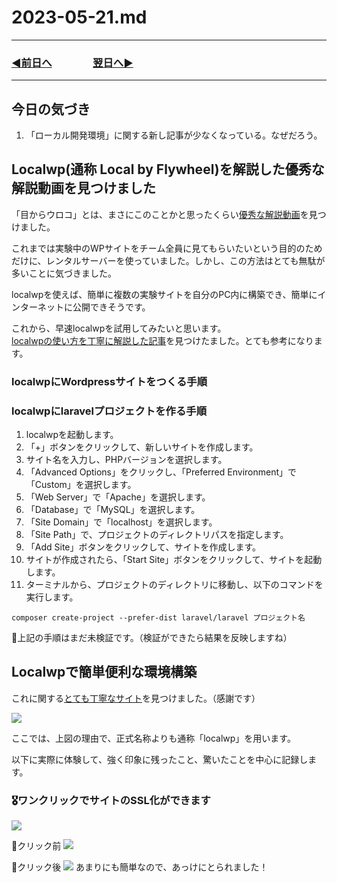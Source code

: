 # 2023-05-21.md
---
### [◀️前日へ](https://github.com/yuasys/chatty-journal/blob/main/2023/05/2023-05-20.md)&emsp;&emsp;&emsp;&emsp;[翌日へ▶️](https://github.com/yuasys/chatty-journal/blob/main/2023/05/2023-05-22.md)
---

## 今日の気づき
1. 「ローカル開発環境」に関する新し記事が少なくなっている。なぜだろう。

Localwp(通称 Local by Flywheel)を解説した優秀な解説動画を見つけました
--

「目からウロコ」とは、まさにこのことかと思ったくらい[優秀な解説動画](https://youtu.be/qxCIuLl4QN0)を見つけました。  

これまでは実験中のWPサイトをチーム全員に見てもらいたいという目的のためだけに、レンタルサーバーを使っていました。しかし、この方法はとても無駄が多いことに気づきました。  

localwpを使えば、簡単に複数の実験サイトを自分のPC内に構築でき、簡単にインターネットに公開できそうです。  

これから、早速localwpを試用してみたいと思います。  
[localwpの使い方を丁寧に解説した記事](https://wpmake.jp/contents/knowledge/construct/about_local/#%E3%80%8CLocal%E3%80%8D%E3%81%A7WordPress%E3%81%AE%E8%A8%AD%E5%AE%9A%E3%82%92%E3%81%8A%E3%81%93%E3%81%AA%E3%81%86)を見つけたました。とても参考になります。

### localwpにWordpressサイトをつくる手順

### localwpにlaravelプロジェクトを作る手順

1. localwpを起動します。
1. 「+」ボタンをクリックして、新しいサイトを作成します。
1. サイト名を入力し、PHPバージョンを選択します。
1. 「Advanced Options」をクリックし、「Preferred Environment」で「Custom」を選択します。
1. 「Web Server」で「Apache」を選択します。
1. 「Database」で「MySQL」を選択します。
3. 「Site Domain」で「localhost」を選択します。
4. 「Site Path」で、プロジェクトのディレクトリパスを指定します。
5. 「Add Site」ボタンをクリックして、サイトを作成します。
6. サイトが作成されたら、「Start Site」ボタンをクリックして、サイトを起動します。
7. ターミナルから、プロジェクトのディレクトリに移動し、以下のコマンドを実行します。

```bash=
composer create-project --prefer-dist laravel/laravel プロジェクト名
```

📌上記の手順はまだ未検証です。（検証ができたら結果を反映しますね）

## Localwpで簡単便利な環境構築

これに関する[とても丁寧なサイト](https://wpmake.jp/contents/knowledge/construct/about_local)を見つけました。（感謝です）

![](https://hackmd.io/_uploads/rJUOgYPr2.png)

ここでは、上図の理由で、正式名称よりも通称「localwp」を用います。  

以下に実際に体験して、強く印象に残ったこと、驚いたことを中心に記録します。

### 🎖️ワンクリックでサイトのSSL化ができます
![](https://hackmd.io/_uploads/SywL-FvS3.png)  


📌クリック前 ![](https://hackmd.io/_uploads/B1r2-KwBn.png)  

📌クリック後 ![](https://hackmd.io/_uploads/r1cBGFDr3.png)
あまりにも簡単なので、あっけにとられました！





